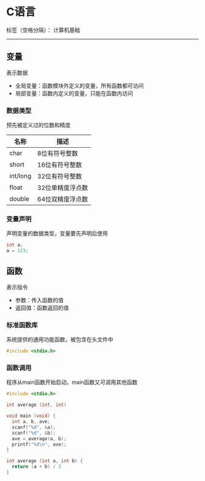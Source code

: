 # C语言

标签（空格分隔）： 计算机基础

---

## 变量

表示数据

* 全局变量：函数模块外定义的变量，所有函数都可访问
* 局部变量：函数内定义的变量，只能在函数内访问

### 数据类型

预先被定义过的位数和精度

| 名称 | 描述 |
| --- | --- |
| char | 8位有符号整数 |
| short | 16位有符号整数 |
| int/long | 32位有符号整数 |
| float | 32位单精度浮点数 |
| double | 64位双精度浮点数 |

### 变量声明

声明变量的数据类型，变量要先声明后使用

```c
int a;
a = 123;
```

## 函数

表示指令

* 参数：传入函数的值
* 返回值：函数返回的值

### 标准函数库

系统提供的通用功能函数，被包含在头文件中

```c
#include <stdio.h>
```

### 函数调用

程序从main函数开始启动，main函数又可调用其他函数

```c
#include <stdio.h>

int average (int, int)

void main (void) {
  int a, b, ave;
  scanf("%d", &a);
  scanf("%d", &b);
  ave = average(a, b);
  printf("%d\n", ave);
}

int average (int a, int b) {
  return (a + b) / 2
}
```
